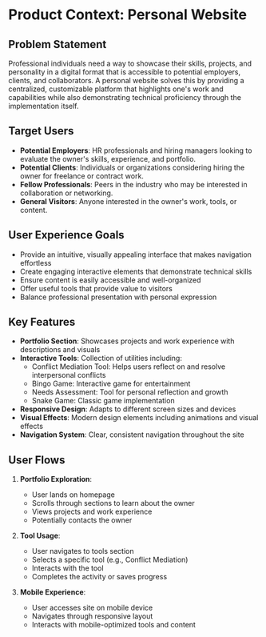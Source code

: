 # Product Context: Personal Website

## Problem Statement

Professional individuals need a way to showcase their skills, projects, and personality in a digital format that is accessible to potential employers, clients, and collaborators. A personal website solves this by providing a centralized, customizable platform that highlights one's work and capabilities while also demonstrating technical proficiency through the implementation itself.

## Target Users

- **Potential Employers**: HR professionals and hiring managers looking to evaluate the owner's skills, experience, and portfolio.
- **Potential Clients**: Individuals or organizations considering hiring the owner for freelance or contract work.
- **Fellow Professionals**: Peers in the industry who may be interested in collaboration or networking.
- **General Visitors**: Anyone interested in the owner's work, tools, or content.

## User Experience Goals

- Provide an intuitive, visually appealing interface that makes navigation effortless
- Create engaging interactive elements that demonstrate technical skills
- Ensure content is easily accessible and well-organized
- Offer useful tools that provide value to visitors
- Balance professional presentation with personal expression

## Key Features

- **Portfolio Section**: Showcases projects and work experience with descriptions and visuals
- **Interactive Tools**: Collection of utilities including:
  - Conflict Mediation Tool: Helps users reflect on and resolve interpersonal conflicts
  - Bingo Game: Interactive game for entertainment
  - Needs Assessment: Tool for personal reflection and growth
  - Snake Game: Classic game implementation
- **Responsive Design**: Adapts to different screen sizes and devices
- **Visual Effects**: Modern design elements including animations and visual effects
- **Navigation System**: Clear, consistent navigation throughout the site

## User Flows

1. **Portfolio Exploration**:
   - User lands on homepage
   - Scrolls through sections to learn about the owner
   - Views projects and work experience
   - Potentially contacts the owner

2. **Tool Usage**:
   - User navigates to tools section
   - Selects a specific tool (e.g., Conflict Mediation)
   - Interacts with the tool
   - Completes the activity or saves progress

3. **Mobile Experience**:
   - User accesses site on mobile device
   - Navigates through responsive layout
   - Interacts with mobile-optimized tools and content
